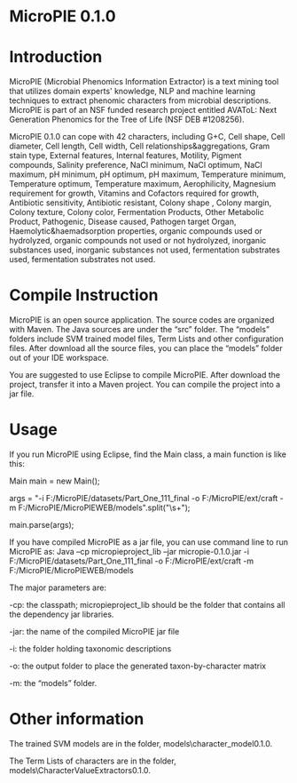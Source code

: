 MicroPIE 0.1.0
=========================================


Introduction
====================
MicroPIE (Microbial Phenomics Information Extractor) is a text mining tool that utilizes domain experts' knowledge, NLP and machine learning techniques to extract phenomic characters from microbial descriptions. MicroPIE is part of an NSF funded research project entitled AVAToL: Next Generation Phenomics for the Tree of Life (NSF DEB #1208256).

MicroPIE 0.1.0 can cope with 42 characters, including G+C, Cell shape, Cell diameter, Cell length, Cell width, Cell relationships&aggregations, Gram stain type, External features, Internal features, Motility, Pigment compounds, Salinity preference, NaCl minimum, NaCl optimum, NaCl maximum, pH minimum, pH optimum, pH maximum, Temperature minimum, Temperature optimum, Temperature maximum, Aerophilicity, Magnesium requirement for growth, Vitamins and Cofactors required for growth, Antibiotic sensitivity, Antibiotic resistant, Colony shape , Colony margin, Colony texture, Colony color, Fermentation Products, Other Metabolic Product, Pathogenic, Disease caused, Pathogen target Organ, Haemolytic&haemadsorption properties, organic compounds used or hydrolyzed, organic compounds not used or not hydrolyzed, inorganic substances used, inorganic substances not used, fermentation substrates used, fermentation substrates not used.

Compile Instruction
====================
MicroPIE is an open source application. The source codes are organized with Maven.  The Java sources are under the “src” folder. The “models” folders include SVM trained model files, Term Lists and other configuration files. After download all the source files, you can place the “models” folder out of your IDE workspace.

You are suggested to use Eclipse to compile MicroPIE. After download the project, transfer it into a Maven project. You can compile the project into a jar file.

Usage
====================
If you run MicroPIE using Eclipse, find the Main class, a main function is like this:

Main main = new Main();

args = "-i F:/MicroPIE/datasets/Part_One_111_final -o F:/MicroPIE/ext/craft -m F:/MicroPIE/MicroPIEWEB/models".split("\\s+");
		
main.parse(args);

If you have compiled MicroPIE as a jar file, you can use command line to run MicroPIE as:
	Java –cp micropieproject_lib –jar micropie-0.1.0.jar -i F:/MicroPIE/datasets/Part_One_111_final -o F:/MicroPIE/ext/craft -m F:/MicroPIE/MicroPIEWEB/models

The major parameters are:

-cp: the classpath;  micropieproject_lib should be the folder that contains all the dependency jar libraries.

-jar: the name of the compiled MicroPIE jar file

-i: the folder holding taxonomic descriptions

-o: the output folder to place the generated taxon-by-character matrix

-m: the “models” folder.



Other information
=========
The trained SVM models are in the folder, models\character_model0.1.0.

The Term Lists of characters are in the folder, models\CharacterValueExtractors0.1.0.